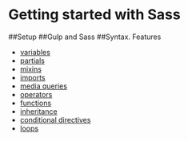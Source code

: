 # Getting started with Sass

##Setup
##Gulp and Sass
##Syntax. Features

- [variables](#variables)
- [partials](#partials)
- [mixins](#mixins)
- [imports](#imports)
- [media queries](#media-queries)
- [operators](#operators)
- [functions](#functions)
- [inheritance](#inheritance)
- [conditional directives](#conditional-directives)
- [loops](#loops)
